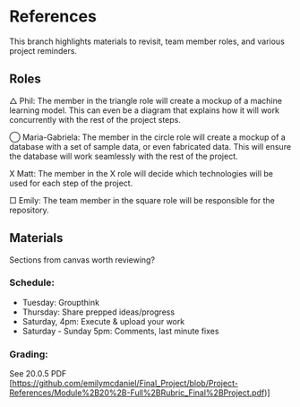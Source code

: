 # References
This branch highlights materials to revisit, team member roles, and various project reminders.

## Roles

△ Phil: The member in the triangle role will create a mockup of a machine learning model. This can even be a diagram that explains how it will work concurrently with the rest of the project steps.

◯ Maria-Gabriela: The member in the circle role will create a mockup of a database with a set of sample data, or even fabricated data. This will ensure the database will work seamlessly with the rest of the project.

X Matt: The member in the X role will decide which technologies will be used for each step of the project.

□ Emily: The team member in the square role will be responsible for the repository.

## Materials
Sections from canvas worth reviewing?

### Schedule:

- Tuesday: Groupthink
- Thursday: Share prepped ideas/progress
- Saturday, 4pm: Execute & upload your work
- Saturday - Sunday 5pm: Comments, last minute fixes

### Grading:
See 20.0.5
PDF [https://github.com/emilymcdaniel/Final_Project/blob/Project-References/Module%2B20%2B-Full%2BRubric_Final%2BProject.pdf)]
